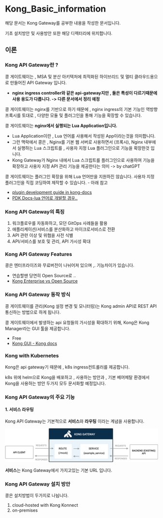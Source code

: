 # Kong_Basic_information
해당 문서는 Kong Gateway를 공부한 내용을 작성한 문서입니다.

기초 설치방안 및 사용방안 또한 해당 디렉터리에 위치합니다.
## 이론
### Kong API Gateway란 ?
콩 게이트웨이는 , MSA 및 분산 아키텍처에 최적화된 하이브리드 및 멀티 클라우드용으로 만들어진 API Gateway 입니다.
- **nginx ingress controller와 같은 api-gateway지만 , 둘은 특성이 다르기때문에 사용 용도가 다릅니다. -> 다른 문서에서 정리 예정** 

콩 게이트웨이는 
nginx를 기반으로 하기 때문에 , nginx ingress의 기본 기능인 역방향 프록시를 토대로 , 다양한 모듈 및 플러그인을 통해 기능을 확장할 수 있습니다.

콩 게이트웨이는 **nginx에서 실행되는 Lua Application입니다.**
- Lua Application이란 , Lua 언어를 사용해서 작성된 App이라는것을 의미합니다.
- 그런 맥락에서 콩은 , Nginx를 기본 웹 서버로 사용하면서 (프록시), Nginx 내부에서 실행하는 Lua 스크립트를 , 사용자 지정 Lua 플러그인으로 기능을 확장한것 입니다.
- Kong Gateway가 Nginx 내에서 Lua 스크립트를 플러그인으로 사용하여 기능을 확장하고 사용자 지정 API 관리 기능을 제공한다는 의미 -> by chatGPT 

콩 게이트웨이는 플러그인 확장을 위해 Lua 언어만을 지원하진 않습니다.
사용자 지정 플러그인을 직접 코딩하여 제작할 수 있습니다. - 아래 참고
- [plugin development guide in kong-docs](https://docs.konghq.com/gateway/3.2.x/plugin-development)
- [PDK Docs-lua 언어로 개발할 경우..](https://docs.konghq.com/gateway/3.2.x/plugin-development/pdk/)

### Kong API Gateway의 특징
1. 워크플로우를 자동화하고, 모던 GitOps 사례들을 활용
2. 애플리케이션/서비스를 분산화하고 마이크로서비스로 전환
4. API 관련 이상 및 위협을 사전 식별
5. API/서비스를 보호 및 관리, API 가시성 확대

### Kong API Gateway Features
콩은 엔터프라이즈와 무료버전이 나뉘어져 있으며 ,. 기능차이가 있습니다.
- 연습할땐 당연히 Open Source로 ..
- [Kong Enterprise vs Open Source](https://docs.konghq.com/gateway/3.2.x/#features)

### Kong API Gateway 동작 방식
콩 게이트웨이를 관리(Kong 설정 변경 및 모니터링)는 Kong admin API로 REST API 통신하는 방법으로 하게 됩니다.

콩 게이트웨이에서 발생하는 api 요청들의 가시성을 확대하기 위해, Kong은 Kong Manager라는 GUI 툴을 제공합니다.
- Free
- [Kong GUI - Kong docs](https://docs.konghq.com/gateway/3.2.x/#kong-manager)

### Kong with Kubernetes
Kong은 api gateway기 때문에 , k8s ingress컨트롤러를 제공합니다.

k8s 위에 helm으로 Kong을 배포하고 , 사용하는 방안과 , 기본 베어메탈 환경에서 Kong을 사용하는 방안 두가지 모두 문서화할 예정입니다.

### Kong API Gateway의 주요 기능
#### 1. 서비스 라우팅
Kong API Gateway는 기본적으로 **서비스**와 **라우팅** 이라는 계념을 사용합니다.

![Kong_service_and_Route][Kong_service_and_Route]

[Kong_service_and_Route]:./images/Kong_service_and_Route.png

**서비스**는 Kong Gateway에서 가지고있는 기본 URL 입니다.




### Kong API Gateway 설치 방안
콩은 설치방법이 두가지로 나뉩니다.
1. cloud-hosted with Kong Konnect
2. on-premises


